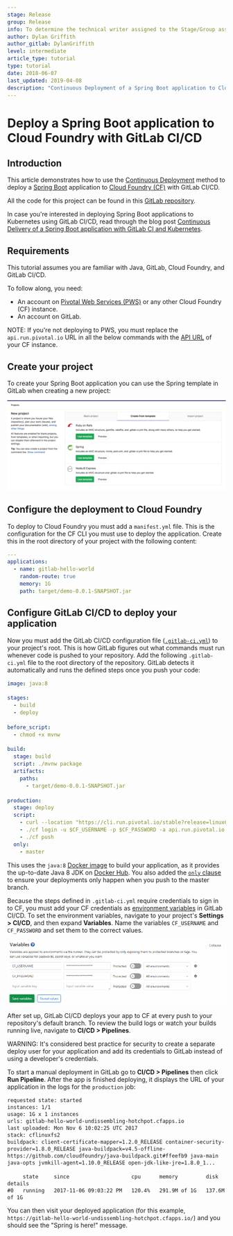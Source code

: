 ```yaml
---
stage: Release
group: Release
info: To determine the technical writer assigned to the Stage/Group associated with this page, see https://about.gitlab.com/handbook/engineering/ux/technical-writing/#assignments
author: Dylan Griffith
author_gitlab: DylanGriffith
level: intermediate
article_type: tutorial
type: tutorial
date: 2018-06-07
last_updated: 2019-04-08
description: "Continuous Deployment of a Spring Boot application to Cloud Foundry with GitLab CI/CD"
---
```


<!-- vale off -->

# Deploy a Spring Boot application to Cloud Foundry with GitLab CI/CD

## Introduction

This article demonstrates how to use the [Continuous Deployment](https://about.gitlab.com/blog/2016/08/05/continuous-integration-delivery-and-deployment-with-gitlab/#continuous-deployment)
method to deploy a [Spring Boot](https://projects.spring.io/spring-boot/) application to
[Cloud Foundry (CF)](https://www.cloudfoundry.org/)
with GitLab CI/CD.

All the code for this project can be found in this [GitLab
repository](https://gitlab.com/gitlab-examples/spring-gitlab-cf-deploy-demo).

In case you're interested in deploying Spring Boot applications to Kubernetes
using GitLab CI/CD, read through the blog post [Continuous Delivery of a Spring Boot application with GitLab CI and Kubernetes](https://about.gitlab.com/blog/2016/12/14/continuous-delivery-of-a-spring-boot-application-with-gitlab-ci-and-kubernetes/).

## Requirements

This tutorial assumes you are familiar with Java, GitLab, Cloud Foundry, and GitLab CI/CD.

To follow along, you need:

- An account on [Pivotal Web Services (PWS)](https://run.pivotal.io/) or any
  other Cloud Foundry (CF) instance.
- An account on GitLab.

NOTE:
If you're not deploying to PWS, you must replace the `api.run.pivotal.io` URL in all the below
commands with the [API URL](https://docs.cloudfoundry.org/running/cf-api-endpoint.html)
of your CF instance.

## Create your project

To create your Spring Boot application you can use the Spring template in
GitLab when creating a new project:

![New Project From Template](img/create_from_template.png)

## Configure the deployment to Cloud Foundry

To deploy to Cloud Foundry you must add a `manifest.yml` file. This
is the configuration for the CF CLI you must use to deploy the application.
Create this in the root directory of your project with the following
content:

```yaml
---
applications:
  - name: gitlab-hello-world
    random-route: true
    memory: 1G
    path: target/demo-0.0.1-SNAPSHOT.jar
```

## Configure GitLab CI/CD to deploy your application

Now you must add the GitLab CI/CD configuration file
([`.gitlab-ci.yml`](../../yaml/README.md))
to your project's root. This is how GitLab figures out what commands must run whenever
code is pushed to your repository. Add the following `.gitlab-ci.yml`
file to the root directory of the repository. GitLab detects it
automatically and runs the defined steps once you push your code:

```yaml
image: java:8

stages:
  - build
  - deploy

before_script:
  - chmod +x mvnw

build:
  stage: build
  script: ./mvnw package
  artifacts:
    paths:
      - target/demo-0.0.1-SNAPSHOT.jar

production:
  stage: deploy
  script:
    - curl --location "https://cli.run.pivotal.io/stable?release=linux64-binary&source=github" | tar zx
    - ./cf login -u $CF_USERNAME -p $CF_PASSWORD -a api.run.pivotal.io
    - ./cf push
  only:
    - master
```

This uses the `java:8` [Docker image](../../docker/using_docker_images.md)
to build your application, as it provides the up-to-date Java 8 JDK on [Docker Hub](https://hub.docker.com/).
You also added the [`only` clause](../../yaml/README.md#onlyexcept-basic)
to ensure your deployments only happen when you push to the master branch.

Because the steps defined in `.gitlab-ci.yml` require credentials to sign in to
CF, you must add your CF credentials as
[environment variables](../../variables/README.md#predefined-environment-variables)
in GitLab CI/CD. To set the environment variables, navigate to your project's
**Settings > CI/CD**, and then expand **Variables**. Name the variables
`CF_USERNAME` and `CF_PASSWORD` and set them to the correct values.

![Variable Settings in GitLab](img/cloud_foundry_variables.png)

After set up, GitLab CI/CD deploys your app to CF at every push to your
repository's default branch. To review the build logs or watch your builds
running live, navigate to **CI/CD > Pipelines**.

WARNING:
It's considered best practice for security to create a separate deploy user for
your application and add its credentials to GitLab instead of using a
developer's credentials.

To start a manual deployment in GitLab go to **CI/CD > Pipelines** then click
**Run Pipeline**. After the app is finished deploying, it displays the
URL of your application in the logs for the `production` job:

```shell
requested state: started
instances: 1/1
usage: 1G x 1 instances
urls: gitlab-hello-world-undissembling-hotchpot.cfapps.io
last uploaded: Mon Nov 6 10:02:25 UTC 2017
stack: cflinuxfs2
buildpack: client-certificate-mapper=1.2.0_RELEASE container-security-provider=1.8.0_RELEASE java-buildpack=v4.5-offline-https://github.com/cloudfoundry/java-buildpack.git#ffeefb9 java-main java-opts jvmkill-agent=1.10.0_RELEASE open-jdk-like-jre=1.8.0_1...

     state     since                    cpu      memory         disk           details
#0   running   2017-11-06 09:03:22 PM   120.4%   291.9M of 1G   137.6M of 1G
```

You can then visit your deployed application (for this example,
`https://gitlab-hello-world-undissembling-hotchpot.cfapps.io/`) and you should
see the "Spring is here!" message.

